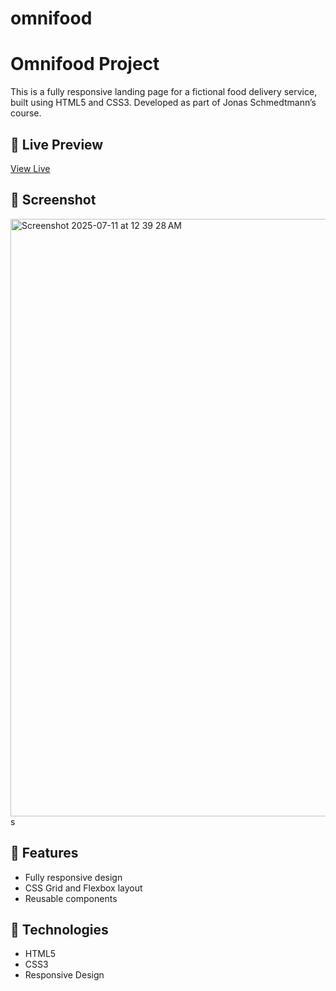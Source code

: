# omnifood

# Omnifood Project

This is a fully responsive landing page for a fictional food delivery service, built using HTML5 and CSS3. Developed as part of Jonas Schmedtmann’s course.

## 🔗 Live Preview
[View Live](https://monifood.netlify.app/)

## 📸 Screenshot
<img width="1470" height="956" alt="Screenshot 2025-07-11 at 12 39 28 AM" src="https://github.com/user-attachments/assets/61b808ca-2484-4490-8c9a-5ed26886b3c9" />
s



## 🚀 Features
- Fully responsive design
- CSS Grid and Flexbox layout
- Reusable components

## 📁 Technologies
- HTML5
- CSS3
- Responsive Design
